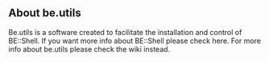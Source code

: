## About be.utils

Be.utils is a software created to facilitate the installation and control of BE::Shell. If you want more info about BE::Shell please check here.
For more info about be.utils please check the wiki instead.

